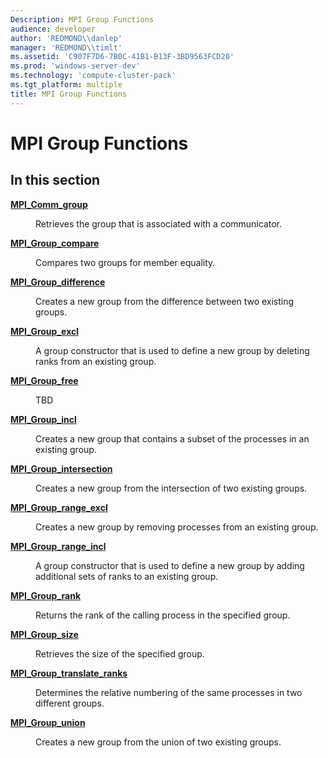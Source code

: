 ```yaml
---
Description: MPI Group Functions
audience: developer
author: 'REDMOND\\danlep'
manager: 'REDMOND\\timlt'
ms.assetid: 'C907F7D6-7B0C-41B1-B13F-3BD9563FCD20'
ms.prod: 'windows-server-dev'
ms.technology: 'compute-cluster-pack'
ms.tgt_platform: multiple
title: MPI Group Functions
---
```


# MPI Group Functions

## In this section

<dl> <dt>

[**MPI\_Comm\_group**](mpi-comm-group.md)
</dt> <dd>

Retrieves the group that is associated with a communicator.

</dd> <dt>

[**MPI\_Group\_compare**](mpi-group-compare.md)
</dt> <dd>

Compares two groups for member equality.

</dd> <dt>

[**MPI\_Group\_difference**](mpi-group-difference.md)
</dt> <dd>

Creates a new group from the difference between two existing groups.

</dd> <dt>

[**MPI\_Group\_excl**](mpi-group-excl.md)
</dt> <dd>

A group constructor that is used to define a new group by deleting ranks from an existing group.

</dd> <dt>

[**MPI\_Group\_free**](mpi-group-free.md)
</dt> <dd>

TBD

</dd> <dt>

[**MPI\_Group\_incl**](mpi-group-incl.md)
</dt> <dd>

Creates a new group that contains a subset of the processes in an existing group.

</dd> <dt>

[**MPI\_Group\_intersection**](mpi-group-intersection.md)
</dt> <dd>

Creates a new group from the intersection of two existing groups.

</dd> <dt>

[**MPI\_Group\_range\_excl**](mpi-group-range-excl.md)
</dt> <dd>

Creates a new group by removing processes from an existing group.

</dd> <dt>

[**MPI\_Group\_range\_incl**](mpi-group-range-incl.md)
</dt> <dd>

A group constructor that is used to define a new group by adding additional sets of ranks to an existing group.

</dd> <dt>

[**MPI\_Group\_rank**](mpi-group-rank.md)
</dt> <dd>

Returns the rank of the calling process in the specified group.

</dd> <dt>

[**MPI\_Group\_size**](mpi-group-size.md)
</dt> <dd>

Retrieves the size of the specified group.

</dd> <dt>

[**MPI\_Group\_translate\_ranks**](mpi-group-translate-ranks.md)
</dt> <dd>

Determines the relative numbering of the same processes in two different groups.

</dd> <dt>

[**MPI\_Group\_union**](mpi-group-union.md)
</dt> <dd>

Creates a new group from the union of two existing groups.

</dd> </dl>

 

 



